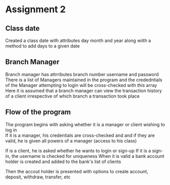 # Assignment 2

## Class date

Created a class date with attributes day month and year along wiith a method to add days to a given date 

## Branch Manager

Branch manager has attrributes branch number username and password   
There is a list of Managers maintained in the program and the crededntials of the Manager attempting to login will be cross-checked with this array    
Here it is assumed that a branch manager can view the transaction history of a client irrespective of which branch a transaction took place   

## Flow of the program

The program begins with asking whether it is a manager or client wishing to log in    
If it is a manager, his credentials are cross-checked and and if they are valid, he is given all powers of a manager (access to his class) 

If is a client, he is asked whether he wants to login or sign-up
If it is a sign-in, the username is checked for uniqueness 
When it is valid a bank account holder is created and added to the bank's list of clients

Then the accout holder is presented with options to create account, deposit, withdraw, transfer, etc



